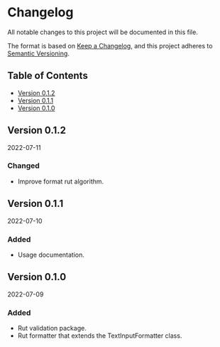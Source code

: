 # Changelog
All notable changes to this project will be documented in this file.

The format is based on [Keep a Changelog](https://keepachangelog.com/en/1.0.0/), and this project adheres to [Semantic Versioning](https://semver.org/spec/v2.0.0.html).

## Table of Contents
* [Version 0.1.2](#version-012)
* [Version 0.1.1](#version-011)
* [Version 0.1.0](#version-010)

## Version 0.1.2
2022-07-11

### Changed
* Improve format rut algorithm.

## Version 0.1.1
2022-07-10

### Added
* Usage documentation.

## Version 0.1.0
2022-07-09

### Added
* Rut validation package.
* Rut formatter that extends the TextInputFormatter class.